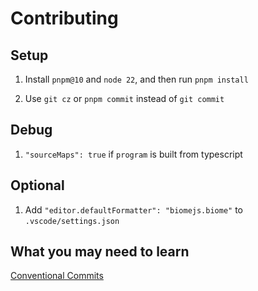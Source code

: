 # Contributing

## Setup

1. Install `pnpm@10` and `node 22`, and then run `pnpm install`

2. Use `git cz` or `pnpm commit` instead of `git commit`

## Debug

1. `"sourceMaps": true` if `program` is built from typescript

## Optional

1. Add `"editor.defaultFormatter": "biomejs.biome"` to  `.vscode/settings.json`

## What you may need to learn

[Conventional Commits](https://www.conventionalcommits.org/en/v1.0.0/)
